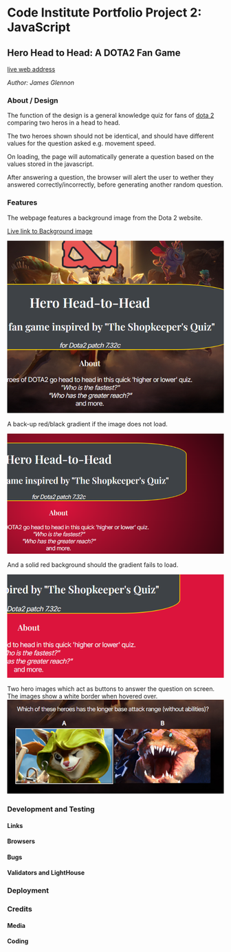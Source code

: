 # Code Institute Portfolio Project 2: JavaScript

## Hero Head to Head: A DOTA2 Fan Game

[live web address](https://james-glennon.github.io/Portfolio-project-2--JavaScript/)

*Author: James Glennon*

### About / Design
The function of the design is a general knowledge quiz for fans of [dota 2](https://www.dota2.com/home) comparing two
heros in a head to head.

The two heroes shown should not be identical, and should have different values for the question asked e.g. movement speed.

On loading, the page will automatically generate a question based on the values stored in the javascript.

After answering a question, the browser will alert the user to wether they answered correctly/incorrectly,
before generating another random question.

### Features
The webpage features a background image from the Dota 2 website.

[Live link to Background image](https://cdn.cloudflare.steamstatic.com/apps/dota2/images/dota_react//home/heroes_full.jpg)

![webpage with background image](assets/images/readme-images/background_image.png)

A back-up red/black gradient if the image does not load.

![webpage with background backup](assets/images/readme-images/background_gradient.png)


And a solid red background should the gradient fails to load.

![webpage with solid red background](assets/images/readme-images/background_solid.png)


Two hero images which act as buttons to answer the question on screen.
The images show a white border when hovered over.
![answer area of webpage](assets/images/readme-images/answer_area.png)


### Development and Testing

#### Links

#### Browsers

#### Bugs

#### Validators and LightHouse

### Deployment

### Credits

#### Media

#### Coding